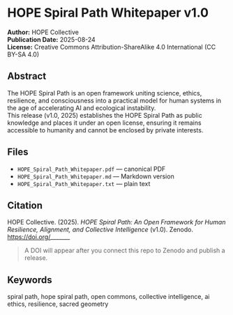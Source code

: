 # HOPE Spiral Path Whitepaper v1.0

**Author:** HOPE Collective  
**Publication Date:** 2025-08-24  
**License:** Creative Commons Attribution-ShareAlike 4.0 International (CC BY-SA 4.0)

## Abstract
The HOPE Spiral Path is an open framework uniting science, ethics, resilience, and consciousness into a practical model for human systems in the age of accelerating AI and ecological instability.  
This release (v1.0, 2025) establishes the HOPE Spiral Path as public knowledge and places it under an open license, ensuring it remains accessible to humanity and cannot be enclosed by private interests.

## Files
- `HOPE_Spiral_Path_Whitepaper.pdf` — canonical PDF
- `HOPE_Spiral_Path_Whitepaper.md` — Markdown version
- `HOPE_Spiral_Path_Whitepaper.txt` — plain text

## Citation
HOPE Collective. (2025). *HOPE Spiral Path: An Open Framework for Human Resilience, Alignment, and Collective Intelligence* (v1.0). Zenodo. https://doi.org/_______

> A DOI will appear after you connect this repo to Zenodo and publish a release.

## Keywords
spiral path, hope spiral path, open commons, collective intelligence, ai ethics, resilience, sacred geometry


